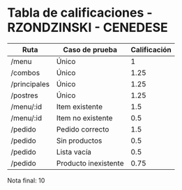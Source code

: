 # Tabla de calificaciones - RZONDZINSKI - CENEDESE

| Ruta | Caso de prueba | Calificación |
| ---- | -------------- | ------------ |
| /menu | Único | 1 |
| /combos | Único | 1.25 |
| /principales | Único | 1.25 |
| /postres | Único | 1.25 |
| /menu/:id | Item existente | 1.5 |
| /menu/:id | Item no existente | 0.5 |
| /pedido | Pedido correcto | 1.5 |
| /pedido | Sin productos | 0.5 |
| /pedido | Lista vacía | 0.5 |
| /pedido | Producto inexistente | 0.75 |

Nota final: 10
